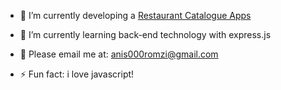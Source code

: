 - 🔭 I’m currently developing a [Restaurant Catalogue Apps](https://github.com/anis000romzi/my-restaurant-list)  
 
- 🌱 I’m currently learning back-end technology with express.js
  
- 📧 Please email me at: anis000romzi@gmail.com 

- ⚡ Fun fact: i love javascript!
